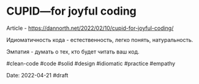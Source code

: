 # CUPID—for joyful coding

Article - https://dannorth.net/2022/02/10/cupid-for-joyful-coding/

Идиоматичность кода - естественность, легко понять, натуральность.

Эмпатия - думать о тех, кто будет читать ваш код.

#clean-code #code #solid #design #idiomatic #practice #empathy 

Date: 2022-04-21
#draft
